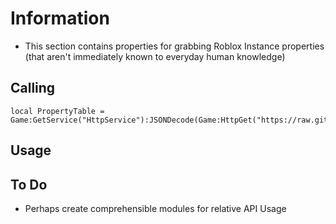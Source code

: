 # Information  
- This section contains properties for grabbing Roblox Instance properties (that aren't immediately known to everyday human knowledge)

## Calling
```   
local PropertyTable = Game:GetService("HttpService"):JSONDecode(Game:HttpGet("https://raw.githubusercontent.com/DoComplement/Roblox/main/API_Dump/Dump.txt"))
```    

## Usage


## To Do
- Perhaps create comprehensible modules for relative API Usage
